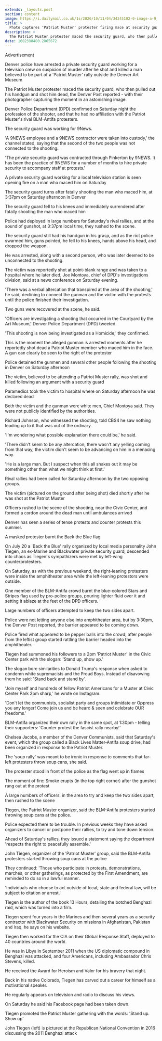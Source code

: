 ```yaml
--- 
extends: _layouts.post 
section: content 
image: https://i.dailymail.co.uk/1s/2020/10/11/04/34245102-0-image-a-9_1602386449669.jpg 
title: > 
  Photo captures 'Patriot Muster' protester firing mace at security guard who shoots him dead 
description: > 
  The Patriot Muster protester maced the security guard, who then pulled out his handgun and shot him dead, the Denver Post reported - with their photographer capturing the moment in an astonishing image.'The private security guard was contracted through Pinkerton by 9NEWS.This is the moment the alleged gunman is arrested moments after he reportedly shot dead a Patriot Muster member who maced him in the face.Tiegen had summoned his followers to a 2pm 'Patriot Muster' in the Civic Center park with the slogan: 'Stand up, show up.'Tiegen promoted the Patriot Muster gathering with the words: 'Stand up. 
date: 1602388400.2865672 
--- 
```

Advertisement

Denver police have arrested a private security guard working for a television crew on suspicion of murder after he shot and killed a man believed to be part of a 'Patriot Muster' rally outside the Denver Art Museum.

The Patriot Muster protester maced the security guard, who then pulled out his handgun and shot him dead, the Denver Post reported - with their photographer capturing the moment in an astonishing image.

Denver Police Department (DPD) confirmed on Saturday night the profession of the shooter, and that he had no affiliation with the Patriot Muster's rival BLM-Antifa protesters.

The security guard was working for 9News.

'A 9NEWS employee and a 9NEWS contractor were taken into custody,' the channel stated, saying that the second of the two people was not connected to the shooting.

'The private security guard was contracted through Pinkerton by 9NEWS. It has been the practice of 9NEWS for a number of months to hire private security to accompany staff at protests.'

A private security guard working for a local television station is seen opening fire on a man who maced him on Saturday

The security guard turns after fatally shooting the man who maced him, at 3:37pm on Saturday afternoon in Denver

The security guard fell to his knees and immediately surrendered after fatally shooting the man who maced him

Police had deployed in large numbers for Saturday's rival rallies, and at the sound of gunshot, at 3:37pm local time, they rushed to the scene.

The security guard still had his handgun in his grasp, and as the riot police swarmed him, guns pointed, he fell to his knees, hands above his head, and dropped the weapon.

He was arrested, along with a second person, who was later deemed to be unconnected to the shooting.

The victim was reportedly shot at point-blank range and was taken to a hospital where he later died, Joe Montoya, chief of DPD's investigations division, said at a news conference on Saturday evening.

'There was a verbal altercation that transpired at the area of the shooting,' he said, declining to connect the gunman and the victim with the protests until the police finished their investigation.

Two guns were recovered at the scene, he said.

'Officers are investigating a shooting that occurred in the Courtyard by the Art Museum,' Denver Police Department (DPD) tweeted.

'This shooting is now being investigated as a Homicide,' they confirmed.

This is the moment the alleged gunman is arrested moments after he reportedly shot dead a Patriot Muster member who maced him in the face. A gun can clearly be seen to the right of the protester

Police detained the gunmen and several other people following the shooting in Denver on Saturday afternoon

The victim, believed to be attending a Patriot Muster rally, was shot and killed following an argument with a security guard

Paramedics took the victim to hospital where on Saturday afternoon he was declared dead

Both the victim and the gunman were white men, Chief Montoya said. They were not publicly identified by the authorities.

Richard Johnson, who witnessed the shooting, told CBS4 he saw nothing leading up to it that was out of the ordinary.

'I'm wondering what possible explanation there could be,' he said.

'There didn't seem to be any altercation, there wasn't any yelling coming from that way, the victim didn't seem to be advancing on him in a menacing way.

'He is a large man. But I suspect when this all shakes out it may be something other than what we might think at first.'

Rival rallies had been called for Saturday afternoon by the two opposing groups.

The victim (pictured on the ground after being shot) died shortly after he was shot at the Patriot Muster

Officers rushed to the scene of the shooting, near the Civic Center, and formed a cordon around the dead man until ambulances arrived

Denver has seen a series of tense protests and counter protests this summer.

A masked protester burnt the Back the Blue flag

On July 20 a 'Back the Blue' rally organized by local media personality John Tiegen, an ex-Marine and Blackwater private security guard, descended into chaos as Tiegen's sympathizers were met by left-wing counterprotesters.

On Saturday, as with the previous weekend, the right-leaning protesters were inside the amphitheater area while the left-leaning protestors were outside.

One member of the BLM-Antifa crowd burnt the blue-colored Stars and Stripes flag used by pro-police groups, pouring lighter fluid over it and setting it ablaze at the feet of the DPD officers.

Large numbers of officers attempted to keep the two sides apart.

Police were not letting anyone else into amphitheater area, but by 3:30pm, the Denver Post reported, the barrier appeared to be coming down.

Police fired what appeared to be pepper balls into the crowd, after people from the leftist group started rattling the barrier headed into the amphitheater.

Tiegen had summoned his followers to a 2pm 'Patriot Muster' in the Civic Center park with the slogan: 'Stand up, show up.'

The slogan bore similarities to Donald Trump's response when asked to condemn white supremacists and the Proud Boys. Instead of disavowing them he said: 'Stand back and stand by'.

'Join myself and hundreds of fellow Patriot Americans for a Muster at Civic Center Park 2pm sharp,' he wrote on Instagram.

'Don't let the communists, socialist party and groups intimidate or Oppress you any longer! Come join us and be heard & seen and celebrate OUR freedoms.'

BLM-Antifa organized their own rally in the same spot, at 1:30pm - telling their supporters: 'Counter protest the fascist rally nearby!'

Chelsea Jacobs, a member of the Denver Communists, said that Saturday's event, which the group called a Black Lives Matter-Antifa soup drive, had been organized in response to the Patriot Muster.

The 'soup rally' was meant to be ironic in response to comments that far-left protesters throw soup cans, she said.

The protester stood in front of the police as the flag went up in flames

The moment of fire: Smoke erupts (in the top right corner) after the gunshot rang out at the protest

A large numbers of officers, in the area to try and keep the two sides apart, then rushed to the scene

Tiegen, the Patriot Muster organizer, said the BLM-Antifa protesters started throwing soup cans at the police.

Police expected there to be trouble. In previous weeks they have asked organizers to cancel or postpone their rallies, to try and tone down tension.

Ahead of Saturday's rallies, they issued a statement saying the department 'respects the right to peacefully assemble.'

John Tiegen, organizer of the 'Patriot Muster' group, said the BLM-Antifa protesters started throwing soup cans at the police

They continued: 'Those who participate in protests, demonstrations, marches, or other gatherings, as protected by the First Amendment, are reminded to do so in a lawful manner.

'Individuals who choose to act outside of local, state and federal law, will be subject to citation or arrest.'

Tiegen is the author of the book 13 Hours, detailing the botched Benghazi raid, which was turned into a film.

Tiegen spent four years in the Marines and then several years as a security contractor with Blackwater Security on missions in Afghanistan, Pakistan and Iraq, he says on his website.

Tiegen then worked for the CIA on their Global Response Staff, deployed to 40 countries around the world.

He was in Libya in September 2011 when the US diplomatic compound in Benghazi was attacked, and four Americans, including Ambassador Chris Stevens, killed.

He received the Award for Heroism and Valor for his bravery that night.

Back in his native Colorado, Tiegen has carved out a career for himself as a motivational speaker.

He regularly appears on television and radio to discuss his views.

On Saturday he said his Facebook page had been taken down.

Tiegen promoted the Patriot Muster gathering with the words: 'Stand up. Show up'

John Tiegen (left) is pictured at the Republican National Convention in 2016 discussing the 2011 Benghazi attack